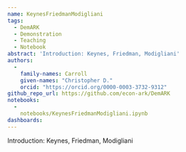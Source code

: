 ```yaml
---
name: KeynesFriedmanModigliani
tags:
  - DemARK
  - Demonstration
  - Teaching
  - Notebook
abstract: 'Introduction: Keynes, Friedman, Modigliani'
authors:
  -
    family-names: Carroll
    given-names: "Christopher D."
    orcid: "https://orcid.org/0000-0003-3732-9312"
github_repo_url: https://github.com/econ-ark/DemARK
notebooks:
  - 
    notebooks/KeynesFriedmanModigliani.ipynb
dashboards:
---
```


Introduction: Keynes, Friedman, Modigliani
